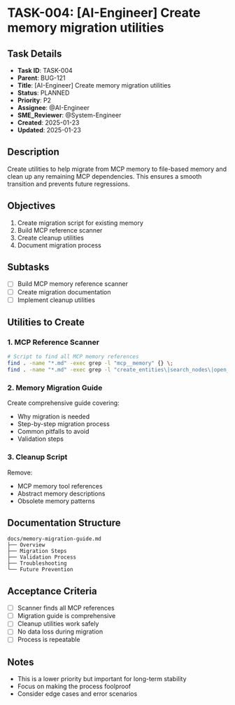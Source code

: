 # TASK-004: [AI-Engineer] Create memory migration utilities

## Task Details
- **Task ID**: TASK-004
- **Parent**: BUG-121
- **Title**: [AI-Engineer] Create memory migration utilities
- **Status**: PLANNED
- **Priority**: P2
- **Assignee**: @AI-Engineer
- **SME_Reviewer**: @System-Engineer
- **Created**: 2025-01-23
- **Updated**: 2025-01-23

## Description
Create utilities to help migrate from MCP memory to file-based memory and clean up any remaining MCP dependencies. This ensures a smooth transition and prevents future regressions.

## Objectives
1. Create migration script for existing memory
2. Build MCP reference scanner
3. Create cleanup utilities
4. Document migration process

## Subtasks
- [ ] Build MCP memory reference scanner
- [ ] Create migration documentation
- [ ] Implement cleanup utilities

## Utilities to Create

### 1. MCP Reference Scanner
```bash
# Script to find all MCP memory references
find . -name "*.md" -exec grep -l "mcp__memory" {} \;
find . -name "*.md" -exec grep -l "create_entities\|search_nodes\|open_nodes" {} \;
```

### 2. Memory Migration Guide
Create comprehensive guide covering:
- Why migration is needed
- Step-by-step migration process
- Common pitfalls to avoid
- Validation steps

### 3. Cleanup Script
Remove:
- MCP memory tool references
- Abstract memory descriptions
- Obsolete memory patterns

## Documentation Structure
```
docs/memory-migration-guide.md
├── Overview
├── Migration Steps
├── Validation Process
├── Troubleshooting
└── Future Prevention
```

## Acceptance Criteria
- [ ] Scanner finds all MCP references
- [ ] Migration guide is comprehensive
- [ ] Cleanup utilities work safely
- [ ] No data loss during migration
- [ ] Process is repeatable

## Notes
- This is a lower priority but important for long-term stability
- Focus on making the process foolproof
- Consider edge cases and error scenarios